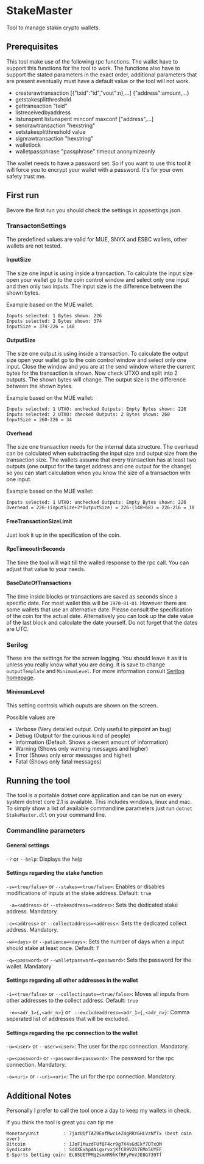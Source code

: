 # StakeMaster
Tool to manage stakin crypto wallets.

## Prerequisites
This tool make use of the following rpc functions. The wallet have to support this functions for the tool to work. The functions also have to support the stated parameters in the exact order, additional parameters that are present eventually must have a default value or the tool will not work.
* createrawtransaction [{"txid":"id","vout":n},...] {"address":amount,...}
* getstakesplitthreshold
* gettransaction "txid"
* listreceivedbyaddress
* listunspent listunspent minconf maxconf ["address",...]
* sendrawtransaction "hexstring"
* setstakesplitthreshold value
* signrawtransaction "hexstring"
* walletlock
* walletpassphrase "passphrase" timeout anonymizeonly

The wallet needs to have a password set. So if you want to use this tool it will force you to encrypt your wallet with a password. It's for your own safety trust me.

## First run
Bevore the first run you should check the settings in appsettings.json.
### TransactonSettings
The predefined values are valid for MUE, SNYX and ESBC wallets, other wallets are not tested.
#### InputSize
The size one input is using inside a transaction. To calculate the input size open your wallet go to the coin control window and select only one input and then only two inputs. The input size is the difference between the shown bytes.

Example based on the MUE wallet:

	Inputs selected: 1 Bytes shown: 226
    Inputs selected: 2 Bytes shown: 374
    InputSize = 374-226 = 148
#### OutputSize
The size one output is using inside a transaction. To calculate the output size open your wallet go to the coin control window and select only one input. Close the window and you are at the send window where the current bytes for the transaction is shown. Now check UTXO and split into 2 outputs. The shown bytes will change. The output size is the difference between the shown bytes.

Example based on the MUE wallet:

	Inputs selected: 1 UTXO: unchecked Outputs: Empty Bytes shown: 226
    Inputs selected: 2 UTXO: checked Outputs: 2 Bytes shown: 260
    InputSize = 260-226 = 34
#### Overhead
The size one transaction needs for the internal data structure. The overhead can be calculated when substracting the input size and output size from the transaction size. The wallets assume that every transaction has at least two outputs (one output for the target address and one output for the change) so you can start calculation when you know the size of a transaction with one input.

Example based on the MUE wallet:

	Inputs selected: 1 UTXO: unchecked Outputs: Empty Bytes shown: 226
    Overhead = 226-(inputSize+2*OutputSize) = 226-(148+68) = 226-216 = 10
#### FreeTransactionSizeLimit
Just look it up in the specification of the coin.
#### RpcTimeoutInSeconds
The time the tool will wait till the walled response to the rpc call. You can adjust that value to your needs.
#### BaseDateOfTransactions
The time inside blocks or transactions are saved as seconds since a specific date. For most wallet this will be `1970-01-01`. However there are some wallets that use an alternative date. Please consult the specification of the coin for the actual date. Alternatively you can look up the date value of the last block and calculate the date yourself. Do not forget that the dates are UTC.
### Serilog
These are the settings for the screen logging. You should leave it as it is unless you really know what you are doing. It is save to change `outputTemplate` and `MinimumLevel`. For more information consult [Serilog homepage](https://serilog.net/).
#### MinimumLevel
This setting controls which ouputs are shown on the screen.

Possible values are
* Verbose (Very detailed output. Only useful to pinpoint an bug)
* Debug (Output for the curious kind of people)
* Information (Default. Shows a decent amount of information)
* Warning (Shows only warning messages and higher)
* Error (Shows only error messages and higher)
* Fatal (Shows only fatal messages)

## Running the tool
The tool is a portable dotnet core application and can be run on every system dotnet core 2.1 is available. This includes windows, linux and mac. To simply show a list of available commandline parameters just run `dotnet StakeMaster.dll` on your command line.

### Commandline parameters
#### General settings
`-?` or `--help`: Displays the help

#### Settings regarding the stake function
`-s=<true/false>` or `--stakes=<true/false>`: Enables or disables modifications of inputs at the stake address. Default: `true`

` -a=<address>`  or `--stakeaddress=<addres>`: Sets the dedicated stake address. Mandatory.

`-c=<address>` or `--collectaddress=<address>`: Sets the dedicated collect address. Mandatory.

`-w=<days>` or `--patience=<days>`: Sets the number of days when a input should stake at least once. Default: `7`

`-q=<password>` or `--walletpassword=<password>`: Sets the password for the wallet. Mandatory

#### Settings regarding all other addresses in the wallet
`-i=<true/false>` or `--collectinputs=<true/false>`: Moves all inputs from other addresses to the collect address. Default: `true`

` -e=<adr_1>{,<adr_n>}`  or ` --excludeaddress=<adr_1>{,<adr_n>}`: Comma seperated list of addresses that will be excluded.

#### Settings regarding the rpc connection to the wallet
`-u=<user>` or `--user=<user>`: The user for the rpc connection. Mandatory.

`-p=<password>` or `--password=<password>`: The password for the rpc connection. Mandatory.

`-o=<uri>` or `--uri=<uri>`: The uri for the rpc connection. Mandatory.
## Additional Notes
Personally I prefer to call the tool once a day to keep my wallets in check.

If you think the tool is great you can tip me

	MonetaryUnit         : 7jazUQfTAZ9EafMwcieZ4gRRY6HLVzNfTx (best coin ever)
	Bitcoin              : 1JoF1MuzdFUfQF4cr9g7X4sGdEkf7DTxQM
	Syndicate            : SdXXExhpANigxrvxjKfC89V2h7EMo5UYEF
	E-Sports betting coin: Ec85UETPMq2smXR9hKfRFyPnVJE8G739Tf
